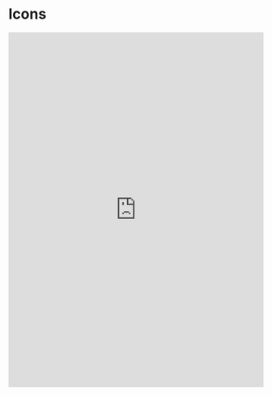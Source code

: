 # Icons

<iframe src="https://marimo.app/l/cp7ivz?embed=true" width="100%" height=700 frameBorder="0"></iframe>
